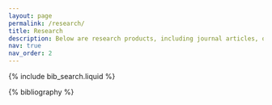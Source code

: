 ```yaml
---
layout: page
permalink: /research/
title: Research
description: Below are research products, including journal articles, oral presentations, and poster presentations, that I have been involved with, arranged in reverse chronological order. All items listed here were either peer reviewed or invited. Use the search box below to filter articles by type (article, oral, poster), co-author, title, or abstract.
nav: true
nav_order: 2
---
```


<!-- _pages/publications.md -->

<!-- Bibsearch Feature -->

{% include bib_search.liquid %}

<div class="publications">

{% bibliography %}

</div>
